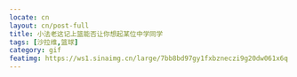 ```yaml
---
locate: cn
layout: cn/post-full
title: 小法老这记上篮能否让你想起某位中学同学
tags: [沙拉维,篮球]
category: gif
featimg: https://ws1.sinaimg.cn/large/7bb8bd97gy1fxbzneczi9g20dw061x6q.gif
---
```

